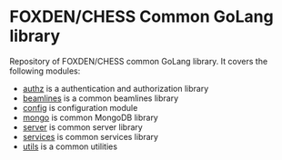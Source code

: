 # FOXDEN/CHESS Common GoLang library
Repository of FOXDEN/CHESS common GoLang library. It covers the following modules:
- [authz](authz/README.md) is a authentication and authorization library
- [beamlines](beamlines/README.md) is a common beamlines library
- [config](config/README.md) is configuration module
- [mongo](mongo/README.md) is common MongoDB library
- [server](server/README.md) is common server library
- [services](services/README.md) is common services library
- [utils](utils/README.md) is a common utilities
